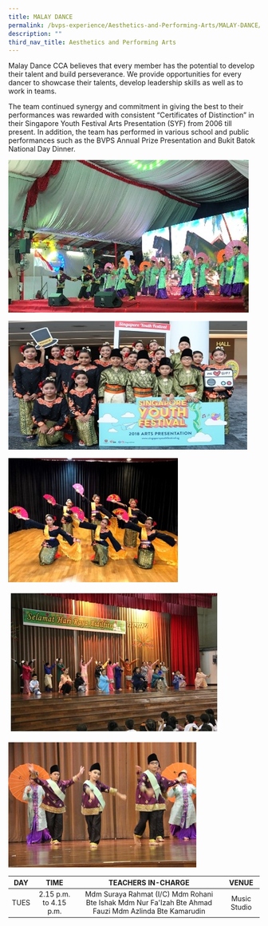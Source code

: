 ```yaml
---
title: MALAY DANCE
permalink: /bvps-experience/Aesthetics-and-Performing-Arts/MALAY-DANCE/
description: ""
third_nav_title: Aesthetics and Performing Arts
---
```

Malay Dance CCA believes that every member has the potential to develop their talent and build perseverance. We provide opportunities for every dancer to showcase their talents, develop leadership skills as well as to work in teams. 

  

The team continued synergy and commitment in giving the best to their performances was rewarded with consistent “Certificates of Distinction” in their Singapore Youth Festival Arts Presentation (SYF) from 2006 till present. In addition, the team has performed in various school and public performances such as the BVPS Annual Prize Presentation and Bukit Batok National Day Dinner.

![](/images/BVPS%20Experience/Co%20Curricular%20Activities/Aesthetics%20and%20Performing%20Arts/MALAY%20DANCE/M1.jpg)

![](/images/BVPS%20Experience/Co%20Curricular%20Activities/Aesthetics%20and%20Performing%20Arts/MALAY%20DANCE/M2.jpg)

![](/images/BVPS%20Experience/Co%20Curricular%20Activities/Aesthetics%20and%20Performing%20Arts/MALAY%20DANCE/M3.jpg)

![](/images/BVPS%20Experience/Co%20Curricular%20Activities/Aesthetics%20and%20Performing%20Arts/MALAY%20DANCE/M4.jpg)

![](/images/BVPS%20Experience/Co%20Curricular%20Activities/Aesthetics%20and%20Performing%20Arts/MALAY%20DANCE/M5.jpg)

|  DAY |          TIME          |                                            TEACHERS IN-CHARGE                                            |     VENUE    |
|:----:|:----------------------:|:--------------------------------------------------------------------------------------------------------:|:------------:|
| TUES | 2.15 p.m. to 4.15 p.m. |  Mdm Suraya Rahmat (I/C)  Mdm Rohani Bte Ishak Mdm Nur Fa'Izah Bte Ahmad Fauzi Mdm Azlinda Bte Kamarudin | Music Studio |